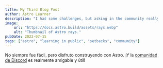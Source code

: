 ```yaml
---
title: My Third Blog Post
author: Astro Learner
description: "I had some challenges, but asking in the community really helped!"
image:
    url: "https://docs.astro.build/assets/rays.webp"
    alt: "Thumbnail of Astro rays."
pubDate: 2022-07-15
tags: ["astro", "learning in public", "setbacks", "community"]
---
```


No siempre fue fácil, pero disfruto construyendo con Astro. ¡Y la [comunidad de Discord](https://discord.gg/NEW2KpyU) es realmente amigable y útil!